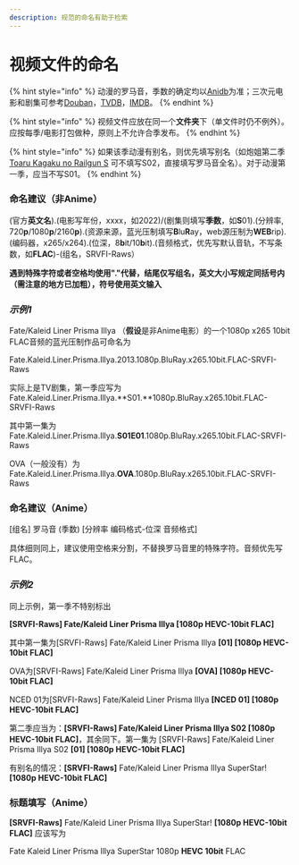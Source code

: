 ```yaml
---
description: 规范的命名有助于检索
---
```


# 视频文件的命名

{% hint style="info" %}
动漫的罗马音，季数的确定均以[Anidb](https://anidb.net/)为准；三次元电影和剧集可参考[Douban](https://www.douban.com/)，[TVDB](https://thetvdb.com/)，[IMDB](https://www.imdb.com/)。
{% endhint %}

{% hint style="info" %}
视频文件应放在同一个**文件夹**下（单文件时仍不例外）。应按每季/电影打包做种，原则上不允许合季发布。
{% endhint %}

{% hint style="info" %}
如果该季动漫有别名，则优先填写别名（如炮姐第二季 [Toaru Kagaku no Railgun S](https://anidb.net/anime/9484) 可不填写S02，直接填写罗马音全名）。对于动漫第一季，应当不写S01。
{% endhint %}

### 命名建议（非Anime）&#x20;

(官方**英文名**).(电影写年份，xxxx，如2022)/(剧集则填写**季数**，如**S**01).(分辨率, 720**p**/1080**p**/2160**p**).(资源来源，蓝光压制填写**B**lu**R**ay，web源压制为**WEB**rip).(编码器，x265/x264).(位深，8**b**it/10**b**it).(音频格式，优先写默认音轨，不写条数，如**FLAC**)-(组名，SRVFI-Raws）

**遇到特殊字符或者空格均使用"."代替，结尾仅写组名，英文大小写规定同括号内（需注意的地方已加粗），符号使用英文输入**

### _**示例1**_

Fate/Kaleid Liner Prisma Illya （**假设**是非Anime电影）的一个1080p x265 10bit FLAC音频的蓝光压制作品可命名为

Fate.Kaleid.Liner.Prisma.Illya.2013.1080p.BluRay.x265.10bit.FLAC-SRVFI-Raws

实际上是TV剧集，第一季应写为 Fate.Kaleid.Liner.Prisma.Illya.**S01.**1080p.BluRay.x265.10bit.FLAC-SRVFI-Raws

其中第一集为 Fate.Kaleid.Liner.Prisma.Illya.**S01E01**.1080p.BluRay.x265.10bit.FLAC-SRVFI-Raws

OVA（一般没有）为 Fate.Kaleid.Liner.Prisma.Illya.**OVA**.1080p.BluRay.x265.10bit.FLAC-SRVFI-Raws

### 命名建议（Anime）

\[组名] 罗马音 (季数) \[分辨率 编码格式-位深 音频格式]

具体细则同上，建议使用空格来分割，不替换罗马音里的特殊字符。音频优先写FLAC。

### _示例2_

同上示例，第一季不特别标出

**\[SRVFI-Raws] Fate/Kaleid Liner Prisma Illya \[1080p HEVC-10bit FLAC]**

其中第一集为\[SRVFI-Raws] Fate/Kaleid Liner Prisma Illya **\[01] \[1080p HEVC-10bit FLAC]**

OVA为\[SRVFI-Raws] Fate/Kaleid Liner Prisma Illya **\[OVA] \[1080p HEVC-10bit FLAC]**

NCED 01为\[SRVFI-Raws] Fate/Kaleid Liner Prisma Illya **\[NCED 01] \[1080p HEVC-10bit FLAC]**

第二季应当为：**\[SRVFI-Raws] Fate/Kaleid Liner Prisma Illya S02 \[1080p HEVC-10bit FLAC]**，其余同下。第一集为 \[SRVFI-Raws] Fate/Kaleid Liner Prisma Illya S02 **\[01] \[1080p HEVC-10bit FLAC]**

有别名的情况：**\[SRVFI-Raws]** Fate/Kaleid Liner Prisma Illya SuperStar! **\[1080p HEVC-10bit FLAC]**

### 标题填写（Anime）

**\[SRVFI-Raws]** Fate/Kaleid Liner Prisma Illya SuperStar! **\[1080p HEVC-10bit FLAC]** 应该写为

Fate Kaleid Liner Prisma Illya SuperStar 1080p **HEVC 10bit** FLAC

